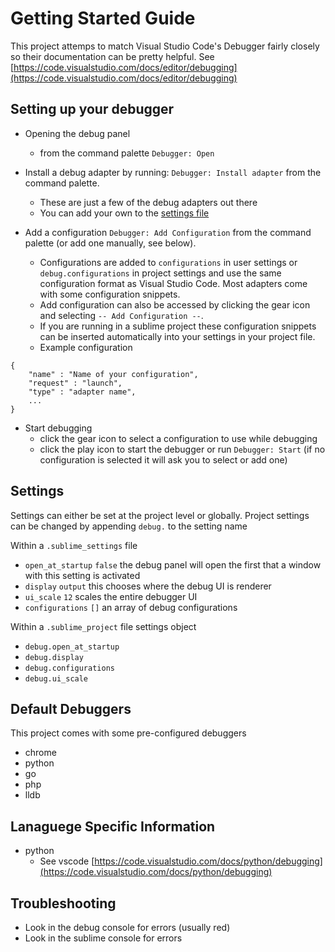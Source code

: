 # Getting Started Guide
This project attemps to match Visual Studio Code's Debugger fairly closely so their documentation can be pretty helpful. See [https://code.visualstudio.com/docs/editor/debugging](https://code.visualstudio.com/docs/editor/debugging)

## Setting up your debugger
- Opening the debug panel
  - from the command palette `Debugger: Open`

- Install a debug adapter by running: ```Debugger: Install adapter``` from the command palette.
  - These are just a few of the debug adapters out there
  - You can add your own to the [settings file](https://github.com/daveleroy/sublime_db/blob/master/debug.sublime-settings)

- Add a configuration ```Debugger: Add Configuration``` from the command palette (or add one manually, see below).
  - Configurations are added to `configurations` in user settings or `debug.configurations` in project settings and use the same configuration format as Visual Studio Code. Most adapters come with some configuration snippets. 
  - Add configuration can also be accessed by clicking the gear icon and selecting `-- Add Configuration --`.
  - If you are running in a sublime project these configuration snippets can be inserted automatically into your settings in your project file.
  - Example configuration
```
{
	"name" : "Name of your configuration", 
	"request" : "launch",
	"type" : "adapter name",
	...
}
```

- Start debugging
  - click the gear icon to select a configuration to use while debugging
  - click the play icon to start the debugger or run `Debugger: Start` (if no configuration is selected it will ask you to select or add one)


## Settings
Settings can either be set at the project level or globally.
Project settings can be changed by appending `debug.` to the setting name 

Within a `.sublime_settings` file
- `open_at_startup` `false` the debug panel will open the first that a window with this setting is activated
- `display` `output` this chooses where the debug UI is renderer
- `ui_scale` `12` scales the entire debugger UI
- `configurations` `[]` an array of debug configurations

Within a `.sublime_project` file settings object
- `debug.open_at_startup`
- `debug.display`
- `debug.configurations`
- `debug.ui_scale`

## Default Debuggers
This project comes with some pre-configured debuggers
* chrome
* python
* go
* php
* lldb

## Lanaguege Specific Information
- python
  - See vscode [https://code.visualstudio.com/docs/python/debugging](https://code.visualstudio.com/docs/python/debugging)

## Troubleshooting
- Look in the debug console for errors (usually red)
- Look in the sublime console for errors

